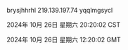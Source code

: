 brysjhhrhl 219.139.197.74 yqqlmgsycl

2024年 10月 26日 星期六 20:20:02 CST

2024年 10月 26日 星期六 12:20:02 GMT
